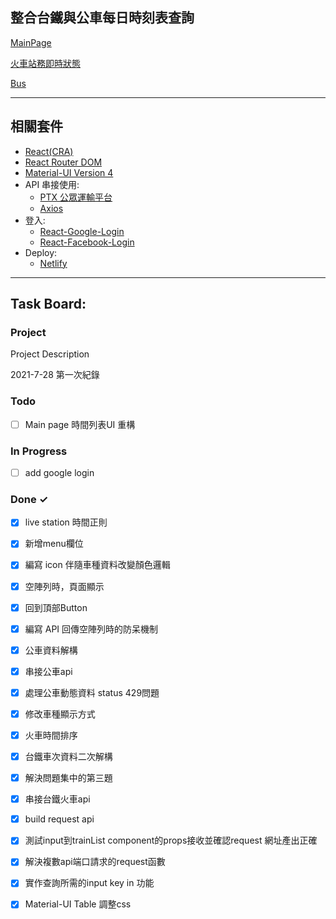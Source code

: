 ## 整合台鐵與公車每日時刻表查詢
[MainPage](https://train-bus-status.netlify.app/)

[火車站務即時狀態](https://train-bus-status.netlify.app/LiveStation)

[Bus](https://train-bus-status.netlify.app/Bus)

---

## 相關套件

*  [React(CRA)](https://create-react-app.dev/)
*  [React Router DOM](https://reactrouter.com/web/guides/quick-start)
*  [Material-UI Version 4](https://v4.mui.com/)
*  API 串接使用:
   *  [PTX 公眾運輸平台](https://ptx.transportdata.tw/PTX/)
   *  [Axios](https://github.com/axios/axios)
*  登入:
   * [React-Google-Login](https://github.com/anthonyjgrove/react-google-login)
   * [React-Facebook-Login](https://github.com/keppelen/react-facebook-login)
* Deploy: 
   * [Netlify](https://www.netlify.com/)

---

## Task Board:

### Project

Project Description

2021-7-28 第一次紀錄


### Todo

- [ ] Main page 時間列表UI 重構  

### In Progress

- [ ] add google login  

### Done ✓

- [x] live station 時間正則  
- [x] 新增menu欄位  
- [x] 編寫 icon 伴隨車種資料改變顏色邏輯  
- [x] 空陣列時，頁面顯示  
- [x] 回到頂部Button  
- [x] 編寫 API 回傳空陣列時的防呆機制  
- [x] 公車資料解構  
- [x] 串接公車api  
- [x] 處理公車動態資料 status 429問題  
- [x] 修改車種顯示方式  
- [x] 火車時間排序  
- [x] 台鐵車次資料二次解構  
- [x] 解決問題集中的第三題  
- [x] 串接台鐵火車api  
- [x] build request api  
- [x] 測試input到trainList component的props接收並確認request 網址產出正確  
- [x] 解決複數api端口請求的request函數  
- [x] 實作查詢所需的input key in 功能  
- [x] Material-UI Table 調整css  

